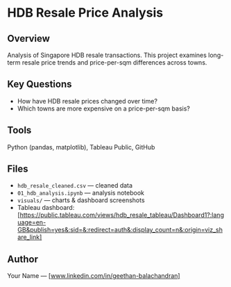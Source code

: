 # HDB Resale Price Analysis

## Overview
Analysis of Singapore HDB resale transactions. This project examines long-term resale price trends and price-per-sqm differences across towns.

## Key Questions
- How have HDB resale prices changed over time?
- Which towns are more expensive on a price-per-sqm basis?

## Tools
Python (pandas, matplotlib), Tableau Public, GitHub

## Files
- `hdb_resale_cleaned.csv` — cleaned data
- `01_hdb_analysis.ipynb` — analysis notebook
- `visuals/` — charts & dashboard screenshots
- Tableau dashboard:[https://public.tableau.com/views/hdb_resale_tableau/Dashboard1?:language=en-GB&publish=yes&:sid=&:redirect=auth&:display_count=n&:origin=viz_share_link]

## Author
Your Name — [www.linkedin.com/in/geethan-balachandran]
